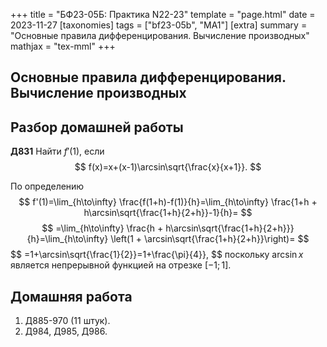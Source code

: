 +++
title = "БФ23-05Б: Практика N22-23"
template = "page.html"
date = 2023-11-27
[taxonomies]
tags = ["bf23-05b", "MA1"]
[extra]
summary = "Основные правила дифференцирования. Вычисление производных"
mathjax = "tex-mml"
+++

<!-- more -->

## Основные правила дифференцирования. Вычисление производных

## Разбор домашней работы

**Д831** Найти $f'(1)$, если
$$
    f(x)=x+(x-1)\arcsin\sqrt{\frac{x}{x+1}}.
$$

По определению 
$$
    f'(1)=\lim_{h\to\infty} \frac{f(1+h)-f(1)}{h}=\lim_{h\to\infty} \frac{1+h + h\arcsin\sqrt{\frac{1+h}{2+h}}-1}{h}=
$$
$$
    =\lim_{h\to\infty} \frac{h + h\arcsin\sqrt{\frac{1+h}{2+h}}}{h}=\lim_{h\to\infty} \left(1 + \arcsin\sqrt{\frac{1+h}{2+h}}\right)=
$$
$$
    =1+\arcsin\sqrt{\frac{1}{2}}=1+\frac{\pi}{4}},
$$
поскольку $\arcsin{x}$ является непрерывной функцией на отрезке $[-1;1]$.

## Домашняя работа

1. Д885-970 (11 штук).
2. Д984, Д985, Д986.


